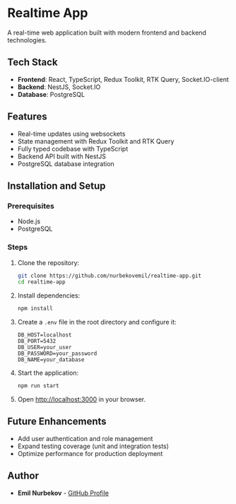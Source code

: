 # Realtime App

A real-time web application built with modern frontend and backend technologies.

## Tech Stack
- **Frontend**: React, TypeScript, Redux Toolkit, RTK Query, Socket.IO-client
- **Backend**: NestJS, Socket.IO
- **Database**: PostgreSQL

## Features
- Real-time updates using websockets
- State management with Redux Toolkit and RTK Query
- Fully typed codebase with TypeScript
- Backend API built with NestJS
- PostgreSQL database integration

## Installation and Setup

### Prerequisites
- Node.js
- PostgreSQL

### Steps
1. Clone the repository:
   ```bash
   git clone https://github.com/nurbekovemil/realtime-app.git
   cd realtime-app
   ```
2. Install dependencies:
   ```bash
   npm install
   ```
3. Create a `.env` file in the root directory and configure it:
   ```
   DB_HOST=localhost
   DB_PORT=5432
   DB_USER=your_user
   DB_PASSWORD=your_password
   DB_NAME=your_database
   ```
4. Start the application:
   ```bash
   npm run start
   ```
5. Open [http://localhost:3000](http://localhost:3000) in your browser.

## Future Enhancements
- Add user authentication and role management
- Expand testing coverage (unit and integration tests)
- Optimize performance for production deployment

## Author
- **Emil Nurbekov** - [GitHub Profile](https://github.com/nurbekovemil)